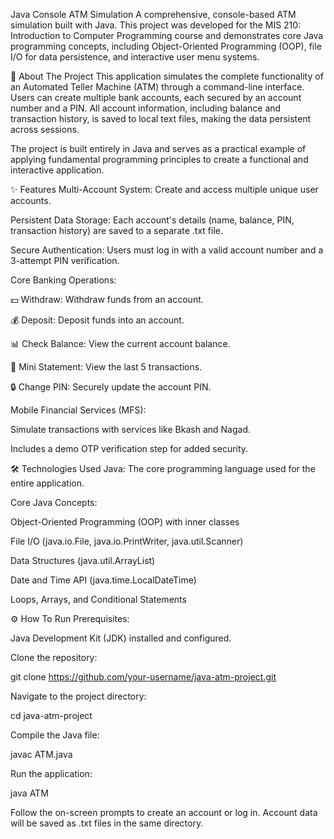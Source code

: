 Java Console ATM Simulation
A comprehensive, console-based ATM simulation built with Java. This project was developed for the MIS 210: Introduction to Computer Programming course and demonstrates core Java programming concepts, including Object-Oriented Programming (OOP), file I/O for data persistence, and interactive user menu systems.

🚀 About The Project
This application simulates the complete functionality of an Automated Teller Machine (ATM) through a command-line interface. Users can create multiple bank accounts, each secured by an account number and a PIN. All account information, including balance and transaction history, is saved to local text files, making the data persistent across sessions.

The project is built entirely in Java and serves as a practical example of applying fundamental programming principles to create a functional and interactive application.

✨ Features
Multi-Account System: Create and access multiple unique user accounts.

Persistent Data Storage: Each account's details (name, balance, PIN, transaction history) are saved to a separate .txt file.

Secure Authentication: Users must log in with a valid account number and a 3-attempt PIN verification.

Core Banking Operations:

💵 Withdraw: Withdraw funds from an account.

💰 Deposit: Deposit funds into an account.

📊 Check Balance: View the current account balance.

📜 Mini Statement: View the last 5 transactions.

🔒 Change PIN: Securely update the account PIN.

Mobile Financial Services (MFS):

Simulate transactions with services like Bkash and Nagad.

Includes a demo OTP verification step for added security.

🛠️ Technologies Used
Java: The core programming language used for the entire application.

Core Java Concepts:

Object-Oriented Programming (OOP) with inner classes

File I/O (java.io.File, java.io.PrintWriter, java.util.Scanner)

Data Structures (java.util.ArrayList)

Date and Time API (java.time.LocalDateTime)

Loops, Arrays, and Conditional Statements

⚙️ How To Run
Prerequisites:

Java Development Kit (JDK) installed and configured.

Clone the repository:

git clone https://github.com/your-username/java-atm-project.git 

Navigate to the project directory:

cd java-atm-project

Compile the Java file:

javac ATM.java

Run the application:

java ATM

Follow the on-screen prompts to create an account or log in. Account data will be saved as .txt files in the same directory.
